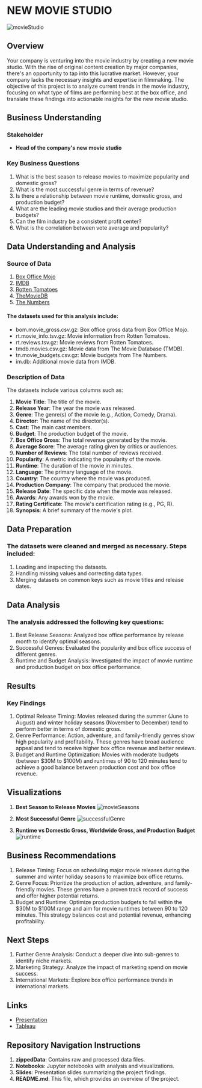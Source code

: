 # NEW MOVIE STUDIO

![movieStudio](https://github.com/user-attachments/assets/226733c5-363e-4f29-bcb0-52f3d49b8d5f)


## Overview

Your company is venturing into the movie industry by creating a new movie studio. With the rise of original content creation by major companies, there's an opportunity to tap into this lucrative market. However, your company lacks the necessary insights and expertise in filmmaking. The objective of this project is to analyze current trends in the movie industry, focusing on what type of films are performing best at the box office, and translate these findings into actionable insights for the new movie studio.

## Business Understanding

### Stakeholder
- **Head of the company's new movie studio**

### Key Business Questions
1. What is the best season to release movies to maximize popularity and domestic gross?
2. What is the most successful genre in terms of revenue?
3. Is there a relationship between movie runtime, domestic gross, and production budget?
4. What are the leading movie studios and their average production budgets?
5. Can the film industry be a consistent profit center?
6. What is the correlation between vote average and popularity?

## Data Understanding and Analysis

### Source of Data
1. [Box Office Mojo](https://www.boxofficemojo.com)
2. [IMDB](https://www.imdb.com)
3. [Rotten Tomatoes](https://www.rottentomatoes.com)
4. [TheMovieDB](https://www.themoviedb.org)
5. [The Numbers](https://www.the-numbers.com)


#### The datasets used for this analysis include:
- bom.movie_gross.csv.gz: Box office gross data from Box Office Mojo.
- rt.movie_info.tsv.gz: Movie information from Rotten Tomatoes.
- rt.reviews.tsv.gz: Movie reviews from Rotten Tomatoes.
- tmdb.movies.csv.gz: Movie data from The Movie Database (TMDB).
- tn.movie_budgets.csv.gz: Movie budgets from The Numbers.
- im.db: Additional movie data from IMDB.

### Description of Data
The datasets include various columns such as:
1. **Movie Title**: The title of the movie.
2. **Release Year**: The year the movie was released.
3. **Genre**: The genre(s) of the movie (e.g., Action, Comedy, Drama).
4. **Director**: The name of the director(s).
5. **Cast**: The main cast members.
6. **Budget**: The production budget of the movie.
7. **Box Office Gross**: The total revenue generated by the movie.
8. **Average Score**: The average rating given by critics or audiences.
9. **Number of Reviews**: The total number of reviews received.
10. **Popularity**: A metric indicating the popularity of the movie.
11. **Runtime**: The duration of the movie in minutes.
12. **Language**: The primary language of the movie.
13. **Country**: The country where the movie was produced.
14. **Production Company**: The company that produced the movie.
15. **Release Date**: The specific date when the movie was released.
16. **Awards**: Any awards won by the movie.
17. **Rating Certificate**: The movie's certification rating (e.g., PG, R).
18. **Synopsis**: A brief summary of the movie's plot.

## Data Preparation
### The datasets were cleaned and merged as necessary. Steps included:
1. Loading and inspecting the datasets.
2. Handling missing values and correcting data types.
3. Merging datasets on common keys such as movie titles and release dates.

## Data Analysis
### The analysis addressed the following key questions:
1. Best Release Seasons: Analyzed box office performance by release month to identify
optimal seasons.
2. Successful Genres: Evaluated the popularity and box office success of different genres.
3. Runtime and Budget Analysis: Investigated the impact of movie runtime and
production budget on box office performance.

## Results
### Key Findings
1. Optimal Release Timing:
Movies released during the summer (June to August) and winter holiday seasons
(November to December) tend to perform better in terms of domestic gross.
2. Genre Performance:
Action, adventure, and family-friendly genres show high popularity and
profitability. These genres have broad audience appeal and tend to receive
higher box office revenue and better reviews.
3. Budget and Runtime Optimization:
Movies with moderate budgets (between $30M to $100M) and runtimes of 90 to
120 minutes tend to achieve a good balance between production cost and box
office revenue.

## Visualizations

1. **Best Season to Release Movies**
   ![movieSeasons](https://github.com/user-attachments/assets/3d6c0da6-cb63-4d32-8ece-3879019b5d4f)

2. **Most Successful Genre**
  ![successfulGenre](https://github.com/user-attachments/assets/958eb54f-704f-4823-8b56-42b4082a5243)


3. **Runtime vs Domestic Gross, Worldwide Gross, and Production Budget**
![runtime](https://github.com/user-attachments/assets/7285ee07-0a78-4cd5-9a42-3ba73cd4f381)


## Business Recommendations
1. Release Timing: Focus on scheduling major movie releases during the summer and
winter holiday seasons to maximize box office returns.
2. Genre Focus: Prioritize the production of action, adventure, and family-friendly movies.
These genres have a proven track record of success and offer higher potential returns.
3. Budget and Runtime: Optimize production budgets to fall within the $30M to $100M
range and aim for movie runtimes between 90 to 120 minutes. This strategy balances
cost and potential revenue, enhancing profitability.

## Next Steps
1. Further Genre Analysis: Conduct a deeper dive into sub-genres to identify niche
markets.
2. Marketing Strategy: Analyze the impact of marketing spend on movie success.
3. International Markets: Explore box office performance trends in international markets.


## Links
- [Presentation](https://www.canva.com/design/DAGMJ2qyf1Y/MgGOPKwV9VkOCHNHMHFkkw/edit?utm_content=DAGMJ2qyf1Y&utm_campaign=designshare&utm_medium=link2&utm_source=sharebutton)
- [Tableau]()


## Repository Navigation Instructions

1. **zippedData**: Contains raw and processed data files.
2. **Notebooks**: Jupyter notebooks with analysis and visualizations.
3. **Slides**: Presentation slides summarizing the project findings.
4. **README.md**: This file, which provides an overview of the project.

